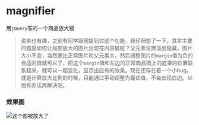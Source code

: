 # magnifier
用`jQuery`写的一个商品放大镜
> 说来也有趣，之前有同学跟我提到过这个功能，我仔细想了一下，其实主要问题是如何让局部放大的图片出现在内容框呢？父元素设置溢出隐藏，图片大小不变，当然要比正常图片和父元素大，然后调整图片的`margin`值为负的合适的值就可以了，把这个`margin`值和左边的正常商品图上的遮罩的位置联系起来，就可以一起变化，显示出应有的效果。现在还存在着一个小bug，就是计算放大比例的时候，只能通过手动调整为最优值，不会出现白边。以后有办法再解决吧。
### 效果图
![](./images/test.gif '这个图被放大了')
